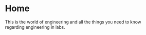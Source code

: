 # Home

This is the world of engineering and all the things you need to know regarding engineering in labs.

